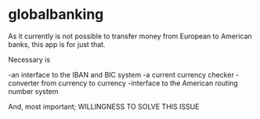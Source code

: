 # globalbanking
As it currently is not possible to transfer money from European to American banks, this app is for just that.

Necessary is 

-an interface to the IBAN and BIC system 
-a current currency checker
-converter from currency to currency
-interface to the American routing number system

And, most important; WILLINGNESS TO SOLVE THIS ISSUE
